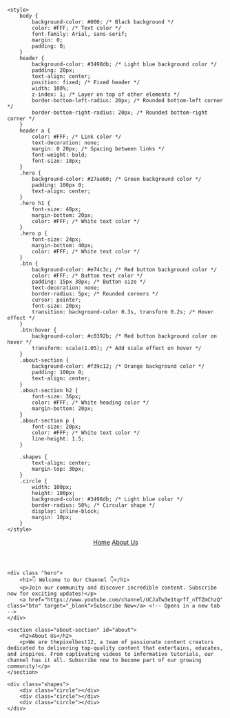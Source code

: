 <html lang="en">
<head>
    <meta charset="UTF-8">
    <meta name="viewport" content="width=device-width, initial-scale=1.0">
    <title>Welcome to thepixelbest12</title>
    <link rel="stylesheet" href="styles.css">
    <link rel="icon" type="image/x-icon" href="favicon.ico" sizes="32x32">
    
    <style>
        body {
            background-color: #000; /* Black background */
            color: #FFF; /* Text color */
            font-family: Arial, sans-serif;
            margin: 0;
            padding: 0;
        }
        header {
            background-color: #3498db; /* Light blue background color */
            padding: 20px;
            text-align: center;
            position: fixed; /* Fixed header */
            width: 100%;
            z-index: 1; /* Layer on top of other elements */
            border-bottom-left-radius: 20px; /* Rounded bottom-left corner */
            border-bottom-right-radius: 20px; /* Rounded bottom-right corner */
        }
        header a {
            color: #FFF; /* Link color */
            text-decoration: none;
            margin: 0 20px; /* Spacing between links */
            font-weight: bold;
            font-size: 18px;
        }
        .hero {
            background-color: #27ae60; /* Green background color */
            padding: 100px 0;
            text-align: center;
        }
        .hero h1 {
            font-size: 48px;
            margin-bottom: 20px;
            color: #FFF; /* White text color */
        }
        .hero p {
            font-size: 24px;
            margin-bottom: 40px;
            color: #FFF; /* White text color */
        }
        .btn {
            background-color: #e74c3c; /* Red button background color */
            color: #FFF; /* Button text color */
            padding: 15px 30px; /* Button size */
            text-decoration: none;
            border-radius: 5px; /* Rounded corners */
            cursor: pointer;
            font-size: 20px;
            transition: background-color 0.3s, transform 0.2s; /* Hover effect */
        }
        .btn:hover {
            background-color: #c0392b; /* Red button background color on hover */
            transform: scale(1.05); /* Add scale effect on hover */
        }
        .about-section {
            background-color: #f39c12; /* Orange background color */
            padding: 100px 0;
            text-align: center;
        }
        .about-section h2 {
            font-size: 36px;
            color: #FFF; /* White heading color */
            margin-bottom: 20px;
        }
        .about-section p {
            font-size: 20px;
            color: #FFF; /* White text color */
            line-height: 1.5;
        }

        .shapes {
            text-align: center;
            margin-top: 30px;
        }
        .circle {
            width: 100px;
            height: 100px;
            background-color: #3498db; /* Light blue color */
            border-radius: 50%; /* Circular shape */
            display: inline-block;
            margin: 10px;
        }
    </style>
</head>
<body>
    <header>
        <a href="#" target="_blank">Home</a> <!-- Opens in a new tab -->
        <a href="about.html" target="_blank">About Us</a> <!-- Opens in a new tab -->
    </header>

    <div class "hero">
        <h1>👇 Welcome to Our Channel 👇</h1>
        <p>Join our community and discover incredible content. Subscribe now for exciting updates!</p>
        <a href="https://www.youtube.com/channel/UCJaTw3e1tqrff_nTTZmChzQ" class="btn" target="_blank">Subscribe Now</a> <!-- Opens in a new tab -->
    </div>

    <section class="about-section" id="about">
        <h2>About Us</h2>
        <p>We are thepixelbest12, a team of passionate content creators dedicated to delivering top-quality content that entertains, educates, and inspires. From captivating videos to informative tutorials, our channel has it all. Subscribe now to become part of our growing community!</p>
    </section>

    <div class="shapes">
        <div class="circle"></div>
        <div class="circle"></div>
        <div class="circle"></div>
    </div>
</body>
</html>
